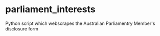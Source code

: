 # parliament_interests
Python script which webscrapes the Australian Parliamentry Member's disclosure form
